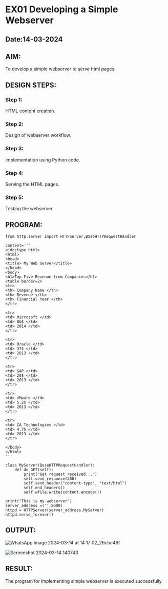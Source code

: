 # EX01 Developing a Simple Webserver
## Date:14-03-2024

## AIM:
To develop a simple webserver to serve html pages.

## DESIGN STEPS:
### Step 1: 
HTML content creation.

### Step 2:
Design of webserver workflow.

### Step 3:
Implementation using Python code.

### Step 4:
Serving the HTML pages.

### Step 5:
Testing the webserver.

## PROGRAM:
```
from http.server import HTTPServer,BaseHTTPRequestHandler

content='''
<!doctype html>
<html>
<head>
<title> My Web Server</title>
</head>
<body>
<h1>Top Five Revenue from Companies</h1>
<table border=2>
<tr>
<th> Company Name </th>
<th> Revenue </th>
<th> Financial Year </th>
</tr>

<tr>
<td> Microsoft </td>
<td> 86$ </td>
<td> 2014 </td>
</tr>

<tr>
<td> Oracle </td>
<td> 37$ </td>
<td> 2013 </td>
</tr>

<tr>
<td> SAP </td>
<td> 20$ </td>
<td> 2013 </td>
</tr>

<tr>
<td> VMware </td>
<td> 5.2$ </td>
<td> 2013 </td>
</tr>

<tr>
<td> CA Technologies </td>
<td> 4.7$ </td>
<td> 2013 </td>
</tr>

</body>
</html>
'''

class MyServer(BaseHTTPRequestHandler):
    def do_GET(self):
        print("Get request received...")
        self.send_response(200) 
        self.send_header("content-type", "text/html")       
        self.end_headers()
        self.wfile.write(content.encode())

print("This is my webserver") 
server_address =('',8000)
httpd = HTTPServer(server_address,MyServer)
httpd.serve_forever()
```
## OUTPUT:
![WhatsApp Image 2024-03-14 at 14 17 02_26cbc46f](https://github.com/karthik-2106/simplewebserver/assets/150319557/906bddcb-5e9b-4a00-b43f-3ab867c48e1b)

![Screenshot 2024-03-14 140743](https://github.com/karthik-2106/simplewebserver/assets/150319557/af416e2e-01c1-435f-87c2-31748d58fa1d)


## RESULT:
The program for implementing simple webserver is executed successfully.

